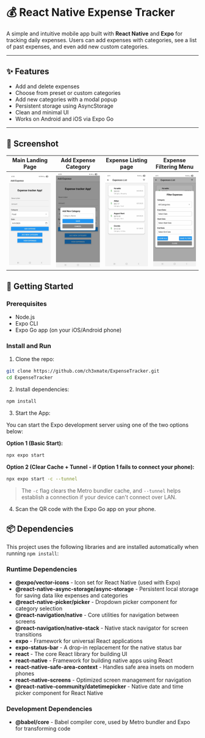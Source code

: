 # 💰 React Native Expense Tracker

A simple and intuitive mobile app built with **React Native** and **Expo** for tracking daily expenses. Users can add expenses with categories, see a list of past expenses, and even add new custom categories.

---

## ✨ Features

- Add and delete expenses
- Choose from preset or custom categories
- Add new categories with a modal popup
- Persistent storage using AsyncStorage
- Clean and minimal UI
- Works on Android and iOS via Expo Go

---

## 📸 Screenshot

<table>
    <thead>
      <th>Main Landing Page</th>
      <th>Add Expense Category</th>
      <th>Expense Listing page</th>
      <th>Expense Filtering Menu</th>
    </thead>
    <tr>
        <td>
            <img src="assets/ExpenseHomePage.jpg" alt="Screenshot of app landing page on phone" Width="200" />
        </td>
        <td>
            <img src="assets/AddExpenseCategory.jpg" alt="Screenshot of app Expense Listing page on phone" Width="200" />
        </td>
        <td>
            <img src="assets/ExpenseListPage.jpg" alt="Screenshot of app landing page on phone" Width="200" />
        </td>
        <td>
            <img src="assets/ExpenseFilterPage.jpg" alt="Screenshot of app Expense Listing page on phone" Width="200" />
        </td>
    </tr>
</table>

## 🚀 Getting Started

### Prerequisites

- Node.js
- Expo CLI
- Expo Go app (on your iOS/Android phone)

### Install and Run

1. Clone the repo:

```bash
git clone https://github.com/ch3xmate/ExpenseTracker.git
cd ExpenseTracker
```

2. Install dependencies:

```bash
npm install
```

3. Start the App:

You can start the Expo development server using one of the two options below:

**Option 1 (Basic Start):**

```bash
npx expo start
```

**Option 2 (Clear Cache + Tunnel - if Option 1 fails to connect your phone):**

```bash
npx expo start -c --tunnel
```

>The `-c` flag clears the Metro bundler cache, and `--tunnel` helps establish a connection if your device can't connect over LAN.

4. Scan the QR code with the Expo Go app on your phone.

## 📦 Dependencies

This project uses the following libraries and are installed automatically when running `npm install`:

### Runtime Dependencies

- **@expo/vector-icons** - Icon set for React Native (used with Expo)
- **@react-native-async-storage/async-storage** - Persistent local storage for saving data like expenses and categories
- **@react-native-picker/picker** - Dropdown picker component for category selection
- **@react-navigation/native** - Core utilities for navigation between screens
- **@react-navigation/native-stack** - Native stack navigator for screen transitions
- **expo** - Framework for universal React applications
- **expo-status-bar** - A drop-in replacement for the native status bar
- **react** - The core React library for building UI
- **react-native** - Framework for building native apps using React
- **react-native-safe-area-context** - Handles safe area insets on modern phones
- **react-native-screens** - Optimized screen management for navigation
- **@react-native-community/datetimepicker** - Native date and time picker component for React Native

### Development Dependencies

- **@babel/core** - Babel compiler core, used by Metro bundler and Expo for transforming code

